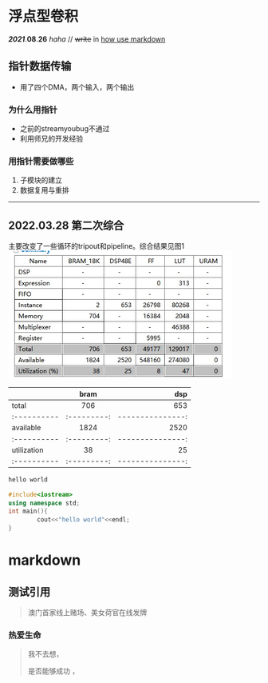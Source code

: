 # 浮点型卷积


***2021***.**08**.__26__ _haha_ // ~~write~~ in [how use markdown](https://www.youtube.com/watch?v=EigxHkpqJdA "需要用到翻墙软件") 


## 指针数据传输

- 用了四个DMA，两个输入，两个输出

### 为什么用指针

- 之前的streamyoubug不通过
- 利用师兄的开发经验

### 用指针需要做哪些

1. 子模块的建立
2. 数据复用与重排

*** 

## 2022.03.28  第二次综合

主要改变了一些循环的tripout和pipeline。综合结果见图1<br>
![img02](https://github.com/BintaoWang/conv_int8_v2/blob/master/result/64-64-16-64sulotion2.jpg "第二次综合结果")

 |     |    bram  |      dsp    |
 | :----------   |  :---------:  | ---------------: |
 |   total  |  706       |  653  |
 | :----------   |  :---------:  | ---------------: |
 |available|1824|2520|
 | :----------   |  :---------:  | ---------------: |
 |utilization   |  38      |25       | 
 | :----------   |  :---------:  | ---------------: |

`hello world`

```c++
#include<iostream>
using namespace std;
int main(){
        cout<<"hello world"<<endl;
}
```





# markdown 

## 测试引用

>澳门首家线上赌场、美女荷官在线发牌

### 热爱生命

 > 我不去想， 
 > 
 > 是否能够成功 ，


 






[img02]:https://cdn-media-1.freecodecamp.org/images/1*D3L--z7Mx3-LqL9o6sbUgQ.png "测试文章内引用"

